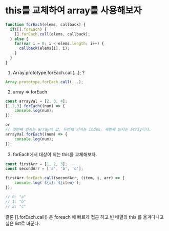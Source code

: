 # this를 교체하여 array를 사용해보자

```javascript
function forEach(elems, callback) {
  if([].forEach) {
    [].forEach.call(elems, callback);
  } else {
    for(var i = 0; i < elems.length; i++) {
      callback(elems[i], i);
    }
  }
}
```

1. Array.prototype.forEach.call(...); ?

```javascript
Array.prototype.forEach.call(...);
```

2. array => forEach 

```javascript
const arrayVal = [2, 3, 4];
[1,2,3].forEach((num) => { 
    console.log(num); 
});

or
// 첫번째 인자는 array의 값, 두번째 인자는 index, 세번째 인자는 array이다.
arrayVal.forEach((num) => {
    console.log(num); 
});
```

3. forEach에서 대상이 되는 this를 교체해보자.

```javascript
const firstArr = [1, 2, 3];
const secondArr = ['a', 'b', 'c'];

firstArr.forEach.call(secondArr, (item, i, arr) => {
    console.log(`${i}: ${item}`);
});

// 0: "a"
// 1: "b"
// 2: "c"
```

결론 [].forEach.call() 은 foreach 에 빠르게 접근 하고 빈 배열의 this 를 옮겨다니고 싶은 list로 바꾼다.

